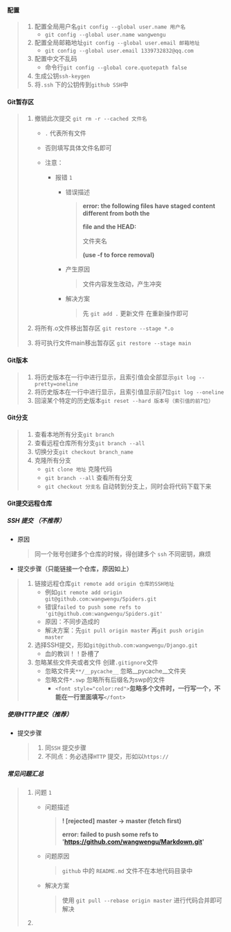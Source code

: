 #### 配置

> 1. 配置全局用户名`git config --global user.name 用户名`
>    + `git config --global user.name wangwengu`
> 2. 配置全局邮箱地址`git config --global user.email 邮箱地址`
>    + `git config --global user.email 1339732832@qq.com`
> 3. 配置中文不乱码
>    + 命令行`git config --global core.quotepath false`
> 4. 生成公钥`ssh-keygen`
> 5. 将`.ssh` 下的公钥传到`github SSH`中

#### Git暂存区

> 1. 撤销此次提交 `git rm -r --cached 文件名`
>
>    + `.` 代表所有文件
>    + 否则填写具体文件名即可
>    + 注意：
>
>      + 报错 `1`
>
>        + 错误描述
>
>          > **error: the following files have staged content different from both the**
>          >
>          > **file and the HEAD:**
>          >
>          > 文件夹名
>          >
>          > **(use -f to force removal)**
>          >
>        + 产生原因
>
>          > 文件内容发生改动，产生冲突
>          >
>        + 解决方案
>
>          > 先 `git add .` 更新文件 在重新操作即可
>          >
> 2. 将所有.o文件移出暂存区 `git restore --stage *.o`
> 3. 将可执行文件main移出暂存区 `git restore --stage main`

#### Git版本

> 1. 将历史版本在一行中进行显示，且索引值会全部显示`git log --pretty=oneline`
> 2. 将历史版本在一行中进行显示，且索引值显示前7位`git log --oneline`
> 3. 回滚某个特定的历史版本`git reset --hard 版本号（索引值的前7位）`

#### Git分支

> 1. 查看本地所有分支`git branch`
> 2. 查看远程仓库所有分支`git branch --all`
> 3. 切换分支`git checkout branch_name`
> 4. 克隆所有分支
>    + `git clone 地址` 克隆代码
>    + `git branch --all` 查看所有分支
>    + `git checkout 分支名` 自动转到分支上，同时会将代码下载下来

#### Git提交远程仓库

##### SSH 提交 （不推荐）

+ 原因

  > 同一个账号创建多个仓库的时候，得创建多个 `ssh` 不同密钥，麻烦
  >
+ 提交步骤（只能链接一个仓库，原因如上）

> 1. 链接远程仓库`git remote add origin 仓库的SSH地址`
>    + 例如`git remote add origin git@github.com:wangwengu/Spiders.git`
>    + 错误`failed to push some refs to 'git@github.com:wangwengu/Spiders.git'`
>    + 原因：不同步造成的
>    + 解决方案：先`git pull origin master` 再`git push origin master`
> 2. 选择SSH提交，形如`git@github.com:wangwengu/Django.git`
>    + 血的教训！！卧槽了
> 3. 忽略某些文件夹或者文件 创建`.gitignore`文件
>    + 忽略文件夹`**/__pycache__` 忽略__pycache__文件夹
>    + 忽略文件`*.swp` 忽略所有后缀名为swp的文件
>      + `<font style="color:red">`**忽略多个文件时，一行写一个，不能在一行里面填写**`</font>`

##### 使用HTTP提交（推荐）

+ 提交步骤

  > 1. 同`SSH` 提交步骤
  > 2. 不同点：务必选择`HTTP` 提交，形如以`https://`

##### 常见问题汇总

> 1. 问题 `1`
>
>    + 问题描述
>
>      > **! [rejected]**    **master -> master (fetch first)**
>      >
>      > **error: failed to push some refs to 'https://github.com/wangwengu/Markdown.git'**
>
>    + 问题原因
>
>      > `github` 中的 `README.md` 文件不在本地代码目录中
>
>    + 解决方案
>
>      > 使用 `git pull --rebase origin master` 进行代码合并即可解决
>
> 2. 
